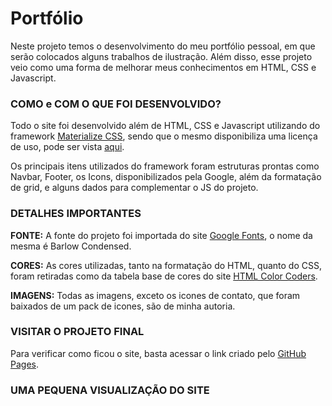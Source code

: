 # Portfólio

Neste projeto temos o desenvolvimento do meu portfólio pessoal, em que serão colocados alguns trabalhos de ilustração. Além disso, esse projeto veio como uma forma de melhorar meus conhecimentos em HTML, CSS e Javascript.



### COMO e COM O QUE FOI DESENVOLVIDO?

Todo o site foi desenvolvido além de HTML, CSS e Javascript utilizando do framework [Materialize CSS](https://materializecss.com/), sendo que o mesmo disponibiliza uma licença de uso, pode ser vista [aqui](https://github.com/Estelamb/portifoliome/blob/master/LICENSE).

Os principais itens utilizados do framework foram estruturas prontas como Navbar, Footer, os Icons, disponibilizados pela Google, além da formatação de grid, e alguns dados para complementar o JS do projeto.

### DETALHES IMPORTANTES

**FONTE:** A fonte do projeto foi importada do site [Google Fonts](https://fonts.google.com/), o nome da mesma é Barlow Condensed.

**CORES:** As cores utilizadas, tanto na formatação do HTML, quanto do CSS, foram retiradas como da tabela base de cores do site [HTML Color Coders](https://htmlcolorcodes.com/color-names/).

**IMAGENS:** Todas as imagens, exceto os icones de contato, que foram baixados de um pack de icones, são de minha autoria.

### VISITAR O PROJETO FINAL

Para verificar como ficou o site, basta acessar o link criado pelo [GitHub Pages](https://estelamb.github.io/portifoliome/).

### UMA PEQUENA VISUALIZAÇÃO DO SITE

